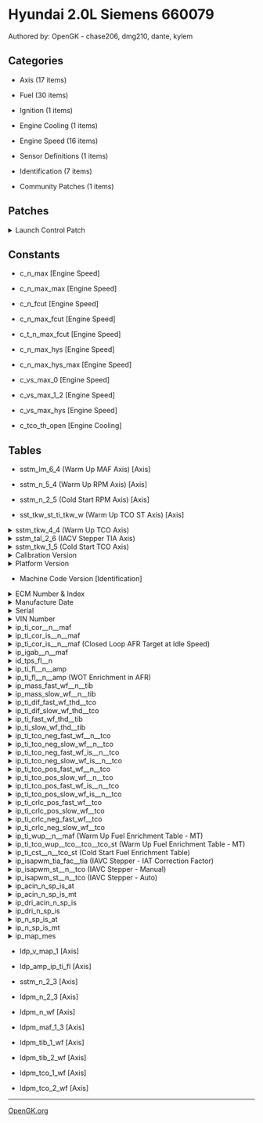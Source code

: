 # Hyundai 2.0L Siemens 660079

Authored by: OpenGK - chase206, dmg210, dante, kylem


## Categories

- Axis (17 items)

- Fuel (30 items)

- Ignition (1 items)

- Engine Cooling (1 items)

- Engine Speed (16 items)

- Sensor Definitions (1 items)

- Identification (7 items)

- Community Patches (1 items)



## Patches


<details>
-	<summary>Launch Control Patch</summary>

	This enables a 4000 RPM launch control that is wheel speed based. Use c_n_fcut and c_n_max_fcut to control the RPM which you are limited at for launch.

</details>




## Constants


- c_n_max [Engine Speed]



- c_n_max_max [Engine Speed]



- c_n_fcut [Engine Speed]



- c_n_max_fcut [Engine Speed]



- c_t_n_max_fcut [Engine Speed]



- c_n_max_hys [Engine Speed]



- c_n_max_hys_max [Engine Speed]



- c_vs_max_0 [Engine Speed]



- c_vs_max_1_2 [Engine Speed]



- c_vs_max_hys [Engine Speed]



- c_tco_th_open [Engine Cooling]



## Tables


- sstm_lm_6_4 (Warm Up MAF Axis) [Axis]



- sstm_n_5_4 (Warm Up RPM Axis) [Axis]



- sstm_n_2_5 (Cold Start RPM Axis) [Axis]



- sst_tkw_st_ti_tkw_w (Warm Up TCO ST Axis) [Axis]



<details>
-	<summary>sstm_tkw_4_4 (Warm Up TCO Axis)</summary>

	Coolant Temp

</details>



<details>
-	<summary>sstm_tal_2_6 (IACV Stepper TIA Axis)</summary>

	Air Temp

</details>



<details>
-	<summary>sstm_tkw_1_5 (Cold Start TCO Axis)</summary>

	Coolant Temp

</details>



<details>
-	<summary>Calibration Version</summary>

	This should match the XDF file version.

</details>



<details>
-	<summary>Platform Version</summary>

	Chassis/Year/Region/Engine

May be used by NGM to identify tune parameters. Example being "Stg2_310I" indicating Stage 2 310.

</details>



- Machine Code Version [Identification]



<details>
-	<summary>ECM Number & Index</summary>

	Printed on ECM label

</details>



<details>
-	<summary>Manufacture Date</summary>

	Printed on ECM label

</details>



<details>
-	<summary>Serial</summary>

	Last 4 digits are printed on ECM label

</details>



<details>
-	<summary>VIN Number</summary>

	May be blank with zeros or ÿ for years 2002-2004.

</details>



<details>
-	<summary>ip_ti_cor__n__maf</summary>

	Index: 38 
Correction factor basic injection time
            IP_TI_COR[-] = f(N[rpm], MAF[mg/TDC])

</details>



<details>
-	<summary>ip_ti_cor_is__n__maf</summary>

	Index: 163  kf   
39: 
Correction factor basic injection time in IS

            IP_TI_COR_IS[-] = f(N[rpm], MAF[mg/TDC])


</details>



<details>
-	<summary>ip_ti_cor_is__n__maf (Closed Loop AFR Target at Idle Speed)</summary>

	Index: 163  kf   
39: 
Correction factor basic injection time in IS

            IP_TI_COR_IS[-] = f(N[rpm], MAF[mg/TDC])


</details>



<details>
-	<summary>ip_igab__n__maf</summary>

	Index: 201
   201:     
Ignition (Basic function, PL, FL)

            IP_IGAB[ CRK] = f(N[rpm],MAF[mg/TDC])

</details>



<details>
-	<summary>id_tps_fl__n</summary>

	Index: 168  kf  23: id_tps_fl__n
            ID_TPS_FL[ TPS] = f(N[rpm])

</details>



<details>
-	<summary>ip_ti_fl__n__amp</summary>

	Index: 168  kf  26: ip_ti_fl__n__amp
            IP_TI_FL[-] = f(N[rpm], AMP[hPA])

</details>



<details>
-	<summary>ip_ti_fl__n__amp (WOT Enrichment in AFR)</summary>

	Index: 168  kf  26: ip_ti_fl__n__amp
            IP_TI_FL[-] = f(N[rpm], AMP[hPA]) - converted to PSI

</details>



<details>
-	<summary>ip_mass_fast_wf__n__tib</summary>

	Index: 40
    40:      
Wall film correction

            IP_MASS_FAST_WF[ms] = f(N[rpm], TIB[ms])

</details>



<details>
-	<summary>ip_mass_slow_wf__n__tib</summary>

	Index: 41   kf   
2: ip_mass_slow_wf__n__tib

            IP_MASS_SLOW_WF[ms] = f(N[rpm], TIB[ms])

</details>



<details>
-	<summary>ip_ti_dif_fast_wf_thd__tco</summary>

	Index: 42   kf   2a: ip_ti_dif_fast_wf_thd__tco
            IP_TI_DIF_FAST_WF_THD[ms] = f(TCO[ C])

</details>



<details>
-	<summary>ip_ti_dif_slow_wf_thd__tco</summary>

	Index: 43   kf   2b: ip_ti_dif_slow_wf_thd__tco
            IP_TI_DIF_SLOW_WF_THD[ms] = f(TCO[ C])

</details>



<details>
-	<summary>ip_ti_fast_wf_thd__tib</summary>

	Index: 44   kf   2c: ip_ti_fast_wf_thd__tib
            IP_TI_FAST_WF_THD[ms] = f(TIB[ms])

</details>



<details>
-	<summary>ip_ti_slow_wf_thd__tib</summary>

	Index: 45   kf   2d: ip_ti_slow_wf_thd__tib
            IP_TI_SLOW_WF_THD[ms] = f(TIB[ms])

</details>



<details>
-	<summary>ip_ti_tco_neg_fast_wf__n__tco</summary>

	Index: 46   kf 104a : ip_ti_tco_neg_fast_wf__n__tco
            IP_TI_TCO_NEG_FAST_WF[-] = f(N[rpm],TCO[ C])

</details>



<details>
-	<summary>ip_ti_tco_neg_slow_wf__n__tco</summary>

	Index: 47   kf 104b : ip_ti_tco_neg_slow_wf__n__tco
            IP_TI_TCO_NEG_SLOW_WF[-] = f(N[rpm],TCO[ C])

</details>



<details>
-	<summary>ip_ti_tco_neg_fast_wf_is__n__tco</summary>

	Index: 48   kf 104c : ip_ti_tco_neg_fast_wf_is__n__tco
            IP_TI_TCO_NEG_FAST_WF_IS[-] = f(N[rpm],TCO[ C])

</details>



<details>
-	<summary>ip_ti_tco_neg_slow_wf_is__n__tco</summary>

	Index: 49   kf 104d : ip_ti_tco_neg_slow_wf_is__n__tco
            IP_TI_TCO_NEG_SLOW_WF_IS[-] = f(N[rpm],TCO[ C])


</details>



<details>
-	<summary>ip_ti_tco_pos_fast_wf__n__tco</summary>

	Index: 50   kf 103a : ip_ti_tco_pos_fast_wf__n__tco
            IP_TI_TCO_POS_FAST_WF[-] = f(N[rpm],TCO[ C])

</details>



<details>
-	<summary>ip_ti_tco_pos_slow_wf__n__tco</summary>

	Index: 51   kf 103b : ip_ti_tco_pos_slow_wf__n__tco
            IP_TI_TCO_POS_SLOW_WF[-] = f(N[rpm],TCO[ C])

</details>



<details>
-	<summary>ip_ti_tco_pos_fast_wf_is__n__tco</summary>

	Index: 52   kf 103c : ip_ti_tco_pos_fast_wf_is__n__tco
            IP_TI_TCO_POS_FAST_WF_IS[-] = f(N[rpm],TCO[ C])

</details>



<details>
-	<summary>ip_ti_tco_pos_slow_wf_is__n__tco</summary>

	Index: 53   kf 103d : ip_ti_tco_pos_slow_wf_is__n__tco
            IP_TI_TCO_POS_SLOW_WF_IS[-] = f(N[rpm],TCO[ C])

</details>



<details>
-	<summary>ip_ti_crlc_pos_fast_wf__tco</summary>

	Index: 54   kf 105 : ip_ti_crlc_pos_fast_wf__tco
            IP_TI_CRLC_POS_FAST_WF[-] = f(TCO[ C])

</details>



<details>
-	<summary>ip_ti_crlc_pos_slow_wf__tco</summary>

	Index: 55   kf 105a : ip_ti_crlc_pos_slow_wf__tco
            IP_TI_CRLC_POS_SLOW_WF[-] = f(TCO[ C])

</details>



<details>
-	<summary>ip_ti_crlc_neg_fast_wf__tco</summary>

	Index: 56   kf 106 : ip_ti_crlc_neg_fast_wf__tco
            IP_TI_CRLC_NEG_FAST_WF[-] = f(TCO[ C])

</details>



<details>
-	<summary>ip_ti_crlc_neg_slow_wf__tco</summary>

	Index: 57   kf 106a : ip_ti_crlc_neg_slow_wf__tco
            IP_TI_CRLC_NEG_SLOW_WF[-] = f(TCO[ C])

</details>



<details>
-	<summary>ip_ti_wup__n__maf (Warm Up Fuel Enrichment Table - MT)</summary>

	Index: 82   kf   9: ip_ti_wup__n__maf
            IP_TI_WUP[-] = f(N[rpm] ,MAF[mg/TDC])
Warm-up TI correction vs. operating point (MT)

</details>



<details>
-	<summary>ip_ti_tco_wup__tco__tco__tco_st (Warm Up Fuel Enrichment Table - MT)</summary>

	Index: 84   kf  10: ip_ti_tco_wup__tco__tco_st
            IP_TI_TCO_WUP[-] = f(TCO[°C],TCO_ST[°C])
Warm-up TI correction vs. coolant temp. (MT)

</details>



<details>
-	<summary>ip_ti_cst__n__tco_st (Cold Start Fuel Enrichment Table)</summary>

	Index: 69   kf   4: ip_ti_cst__n__tco_st
            IP_TI_CST[-] = f(N[rpm] ,TCO_ST[°C])
Basic injection time at start up

</details>



<details>
-	<summary>ip_isapwm_tia_fac__tia (IAVC Stepper - IAT Correction Factor)</summary>

	Index: 345  kf 191: ip_isapwm_tia_fac__tia
            IP_ISAPWM_TIA_FAC[-] = f(TIA[°C])
Air temperature ISA correction factor

</details>



<details>
-	<summary>ip_isapwm_st__n__tco (IAVC Stepper - Manual)</summary>

	Index: 325
Idle speed valve basic opening and corrections
            IP_ISAPWM_ST[%] = f(N[rpm] ,TCO[°C])

</details>



<details>
-	<summary>ip_isapwm_st__n__tco (IAVC Stepper - Auto)</summary>

	Index: 326
Idle speed valve basic opening and corrections
            IP_ISAPWM_ST[%] = f(N[rpm] ,TCO[°C])

</details>



<details>
-	<summary>ip_acin_n_sp_is_at</summary>

	Nominal idle speed with air conditioner switched on (A/T)

Index: 44   TQ: IP_ACIN_N_SP_IS_AT
            IP_ACIN_N_SP_IS_AT[rpm] = f(TCO[ C], TIA[ C])

</details>



<details>
-	<summary>ip_acin_n_sp_is_mt</summary>

	Nominal idle speed with air conditioner switched on (M/T)

Index: 43   TQ: IP_ACIN_N_SP_IS_MT
            IP_ACIN_N_SP_IS_MT[rpm] = f(TCO[ C], TIA[ C])

</details>



<details>
-	<summary>ip_dri_acin_n_sp_is</summary>

	Nominal idle speed with DRIVE (A/T) engaged and A/C on

Index: 45   TQ: IP_DRI_ACIN_N_SP_IS
            IP_DRI_ACIN_N_SP_IS[rpm] = f(TCO[ C], TIA[ C])

</details>



<details>
-	<summary>ip_dri_n_sp_is</summary>

	Nominal idle speed with DRIVE (A/T) engaged

Index: 42   TQ: IP_DRI_N_SP_IS
            IP_DRI_N_SP_IS[rpm] = f(TCO[ C], TIA[ C])

</details>



<details>
-	<summary>ip_n_sp_is_at</summary>

	Nominal idle speed w/o additional load on the engine (A/T)

Index: 41  Engine Speed Setpoint Calculation
           IP_N_SP_IS_AT[rpm] = f(TCO[ C], TIA[ C])

</details>



<details>
-	<summary>ip_n_sp_is_mt</summary>

	Nominal idle speed w/o additional load on the engine (M/T)

Index: 40   Engine Speed Setpoint Calculation
            IP_N_SP_IS_MT[rpm] = f(TCO[ C], TIA[ C])

</details>



<details>
-	<summary>ip_map_mes</summary>

	Index: 1599
MAP_MES linearisation table

            IP_MAP_MES[hPa]

</details>



- ldp_v_map_1 [Axis]



- ldp_amp_ip_ti_fl [Axis]



- sstm_n_2_3 [Axis]



- ldpm_n_2_3 [Axis]



- ldpm_n_wf [Axis]



- ldpm_maf_1_3 [Axis]



- ldpm_tib_1_wf [Axis]



- ldpm_tib_2_wf [Axis]



- ldpm_tco_1_wf [Axis]



- ldpm_tco_2_wf [Axis]



---
[OpenGK.org](https://opengk.org)